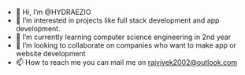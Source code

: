 - 👋 Hi, I’m @HYDRAEZIO
- 👀 I’m interested in projects like full stack development and app development.
- 🌱 I’m currently learning computer science engineering in 2nd year    
- 💞️ I’m looking to collaborate on companies who want to make app or website development   
- 📫 How to reach me you can mail me on rajvivek2002@outlook.com

<!---
HYDRAEZIO/HYDRAEZIO is a ✨ special ✨ repository because its `README.md` (this file) appears on your GitHub profile.
You can click the Preview link to take a look at your changes.
--->
